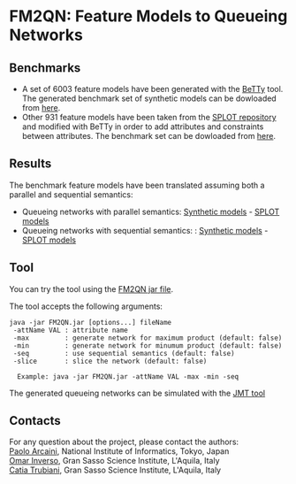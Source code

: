 # FM2QN: Feature Models to Queueing Networks

## Benchmarks
* A set of 6003 feature models have been generated with the [BeTTy](http://www.isa.us.es/fama/?BeTTy_Framework) tool. The generated benchmark set of synthetic models can be dowloaded from [here](https://github.com/ERATOMMSD/fm2qn/raw/master/fm2qn.exps/benchmarks/syntheticModels.zip).
* Other 931 feature models have been taken from the [SPLOT repository](http://www.splot-research.org/) and modified with BeTTy in order to add attributes and constraints between attributes. The benchmark set can be dowloaded from [here](https://github.com/ERATOMMSD/fm2qn/raw/master/fm2qn.exps/benchmarks/SPLOTmodels.zip).

## Results
The benchmark feature models have been translated assuming both a parallel and sequential semantics:
* Queueing networks with parallel semantics: [Synthetic models](https://github.com/ERATOMMSD/fm2qn/raw/master/fm2qn.exps/generatedQNs_parSem/syntheticModels.zip) - [SPLOT models](https://github.com/ERATOMMSD/fm2qn/raw/master/fm2qn.exps/generatedQNs_parSem/SPLOTmodels.zip)
* Queueing networks with sequential semantics: : [Synthetic models](https://github.com/ERATOMMSD/fm2qn/raw/master/fm2qn.exps/generatedQNs_seqSem/syntheticModels.zip) - [SPLOT models](https://github.com/ERATOMMSD/fm2qn/raw/master/fm2qn.exps/generatedQNs_seqSem/SPLOTmodels.zip)

## Tool
You can try the tool using the [FM2QN jar file](https://github.com/ERATOMMSD/fm2qn/raw/master/fm2qn/FM2QN.jar).

The tool accepts the following arguments:
```
java -jar FM2QN.jar [options...] fileName
 -attName VAL : attribute name
 -max         : generate network for maximum product (default: false)
 -min         : generate network for minumum product (default: false)
 -seq         : use sequential semantics (default: false)
 -slice       : slice the network (default: false)

  Example: java -jar FM2QN.jar -attName VAL -max -min -seq
```

The generated queueing networks can be simulated with the [JMT tool](http://jmt.sourceforge.net/)


## Contacts
For any question about the project, please contact the authors:<br/>
[Paolo Arcaini](http://group-mmm.org/~arcaini/), National Institute of Informatics, Tokyo, Japan<br/>
[Omar Inverso](http://www.gssi.it/people/post-doc/post-doc-computer-science/item/1018-inverso-omar), Gran Sasso Science Institute, L'Aquila, Italy<br/>
[Catia Trubiani](http://cs.gssi.infn.it/catia.trubiani/), Gran Sasso Science Institute, L'Aquila, Italy

